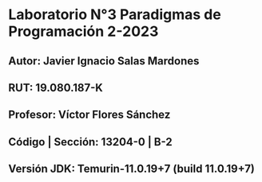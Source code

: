# Laboratorio N°3 Paradigmas de Programación 2-2023
## Autor: Javier Ignacio Salas Mardones
## RUT: 19.080.187-K
## Profesor: Víctor Flores Sánchez
## Código | Sección: 13204-0 |  B-2
## Versión JDK: Temurin-11.0.19+7 (build 11.0.19+7)
